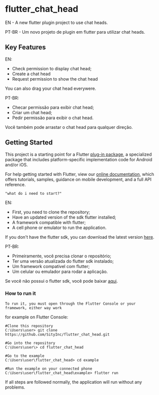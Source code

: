 # flutter_chat_head

EN - A new flutter plugin project to use chat heads.

PT-BR - Um novo projeto de plugin em flutter para utilizar chat heads.

## Key Features

EN:
- Check permission to display chat head;
- Create a chat head
- Request permission to show the chat head

You can also drag your chat head everywere.


PT-BR:
- Checar permissão para exibir chat head;
- Criar um chat head;
- Pedir permissão para exibir o chat head.

Você também pode arrastar o chat head para qualquer direção.

## Getting Started

This project is a starting point for a Flutter [plug-in package](https://flutter.dev/developing-packages/), a specialized package that includes platform-specific implementation code for Android and/or iOS.

For help getting started with Flutter, view our [online documentation](https://flutter.dev/docs), which offers tutorials, samples, guidance on mobile development, and a full API reference.

```
"what do i need to start?"
```
EN: 
- First, you need to clone the repository;
- Have an updated version of the sdk flutter installed;
- A framework compatible with flutter;
- A cell phone or emulator to run the application.

If you don't have the flutter sdk, you can download the latest version [here](https://flutter.dev/docs/get-started/install).

PT-BR: 
- Primeiramente, você precisa clonar o repositório;
- Ter uma versão atualizada do flutter sdk instalado;
- Um framework compativel com flutter;
- Um celular ou emulador para rodar a aplicação.

Se você não possui o flutter sdk, você pode baixar [aqui](https://flutter.dev/docs/get-started/install).



### How to run it

```
To run it, you must open through the Flutter Console or your framework, either way work 
```
for example on Flutter Console: 

```
#Clone this repository
C:\Users\user> git clone https://github.com/SityInc/flutter_chat_head.git
```
```
#Go into the repository
C:\Users\user\> cd flutter_chat_head

#Go to the example
C:\Users\user\flutter_chat_head> cd example
```
```
#Run the example on your connected phone
C:\Users\user\flutter_chat_head\example> flutter run
```
If all steps are followed normally, the application will run without any problems.
 
